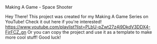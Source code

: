 Making A Game - Space Shooter

Hey There! This project was created for my Making A Game Series on YouTube! Check it out here if you're interested!
https://www.youtube.com/playlist?list=PLbU-pZwt27z4j9DkdV3DDX4-FjrFCZ_gn
Or you can copy the project and use it as a template to make more cool stuff! Good luck!
